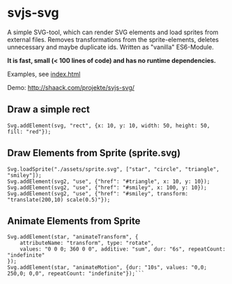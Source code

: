 # svjs-svg
  
A simple SVG-tool, which can render SVG elements and load sprites from external files. 
Removes transformations from the sprite-elements, deletes unnecessary and maybe duplicate ids.
Written as "vanilla" ES6-Module. 

**It is fast, small (< 100 lines of code) and has no runtime dependencies.**

Examples, see [index.html](index.html)

Demo: http://shaack.com/projekte/svjs-svg/

## Draw a simple rect

```
Svg.addElement(svg, "rect", {x: 10, y: 10, width: 50, height: 50, fill: "red"});
```

## Draw Elements from Sprite (sprite.svg)

```
Svg.loadSprite("./assets/sprite.svg", ["star", "circle", "triangle", "smiley"]);
Svg.addElement(svg2, "use", {"href": "#triangle", x: 10, y: 10});
Svg.addElement(svg2, "use", {"href": "#smiley", x: 100, y: 10});
Svg.addElement(svg2, "use", {"href": "#smiley", transform: "translate(200,10) scale(0.5)"});
```

## Animate Elements from Sprite

```
Svg.addElement(star, "animateTransform", {
    attributeName: "transform", type: "rotate",
    values: "0 0 0; 360 0 0", additive: "sum", dur: "6s", repeatCount: "indefinite"
});
Svg.addElement(star, "animateMotion", {dur: "10s", values: "0,0; 250,0; 0,0", repeatCount: "indefinite"});```

